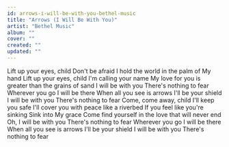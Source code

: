 ```yaml
---
id: arrows-i-will-be-with-you-bethel-music
title: "Arrows (I Will Be With You)"
artist: "Bethel Music"
album: ""
cover: ""
created: ""
updated: ""
---
```


Lift up your eyes, child
Don't be afraid
I hold the world in the palm of My hand
Lift up your eyes, child
I'm calling your name
My love for you is greater than the grains of sand
I will be with you
There's nothing to fear
Wherever you go
I will be there
When all you see is arrows
I'll be your shield
I will be with you
There's nothing to fear
Come, come away, child
I'll keep you safe
I'll cover you with peace like a riverbed
If you feel like you're sinking
Sink into My grace
Come find yoursеlf in the love that will nevеr end
Oh, I will be with you
There's nothing to fear
Wherever you go
I will be there
When all you see is arrows
I'll be your shield
I will be with you
There's nothing to fear